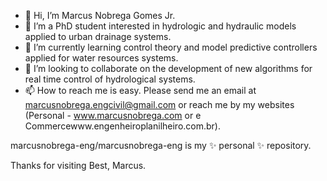 - 👋 Hi, I’m Marcus Nobrega Gomes Jr.
- 👀 I’m a PhD student interested in hydrologic and hydraulic models applied to urban drainage systems.
- 🌱 I’m currently learning control theory and model predictive controllers applied for water resources systems.
- 💞️ I’m looking to collaborate on the development of new algorithms for real time control of hydrological systems.
- 📫 How to reach me is easy. Please send me an email at marcusnobrega.engcivil@gmail.com or reach me by my websites (Personal - www.marcusnobrega.com or e Commercewww.engenheiroplanilheiro.com.br).

marcusnobrega-eng/marcusnobrega-eng is my ✨ personal ✨ repository.

Thanks for visiting
Best,
Marcus.
